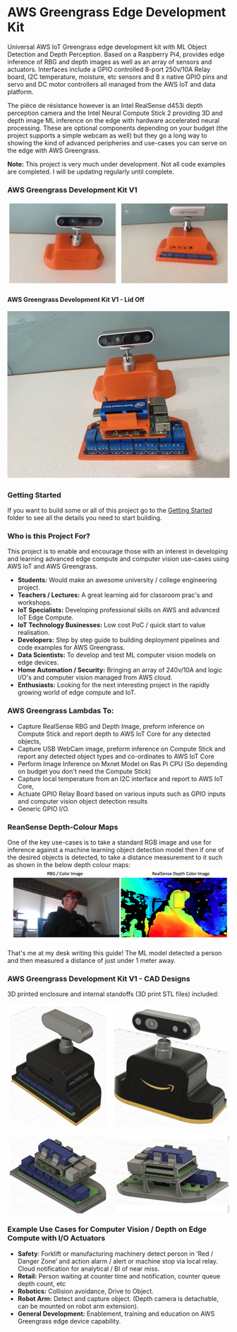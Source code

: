 # AWS Greengrass Edge Development Kit

Universal AWS IoT Greengrass edge development kit with ML Object Detection and Depth Perception. Based on a Raspberry Pi4, provides edge inference of RBG and depth images as well as an array of sensors and actuators. Interfaces include a GPIO controlled 8-port 250v/10A Relay board, I2C temperature, moisture, etc sensors and 8 x native GPIO pins and servo and DC motor controllers all managed from the AWS IoT and data platform. 

The pièce de résistance however is an Intel RealSense d453i depth perception camera and the Intel Neural Compute Stick 2 providing 3D and depth image ML inference on the edge with hardware accelerated neural processing. These are optional components depending on your budget (the project supports a simple webcam as well) but they go a long way to showing the kind of advanced peripheries and use-cases you can serve on the edge with AWS Greengrass. 

**Note:** This project is very much under development. Not all code examples are completed. I will be updating regularly until complete.

### AWS Greengrass Development Kit V1
![AWS Greengrass Development Kit V1](pics/dev-kit-front-back.png)

#### AWS Greengrass Development Kit V1 - Lid Off
![AWS Greengrass Development Kit V1 - Lid Off](pics/dev-kit-lid-off.png)

### Getting Started
If you want to build some or all of this project go to the [Getting Started](getting-started) folder to see all the details you need to start building. 

### Who is this Project For?
This project is to enable and encourage those with an interest in developing and learning advanced edge compute and computer vision use-cases using AWS IoT and AWS Greengrass.

* **Students:** Would make an awesome university / college engineering project.
* **Teachers / Lectures:** A great learning aid for classroom prac's and workshops.
* **IoT Specialists:** Developing professional skills on AWS and advanced IoT Edge Compute.
* **IoT Technology Businesses:** Low cost PoC / quick start to value realisation.
* **Developers:** Step by step guide to building deployment pipelines and code examples for AWS Greengrass.
* **Data Scientists:** To develop and test ML computer vision models on edge devices.
* **Home Automation / Security:** Bringing an array of 240v/10A and logic I/O's and computer vision managed from AWS cloud.
* **Enthusiasts:** Looking for the next interesting project in the rapidly growing world of edge compute and IoT.

 ### AWS Greengrass Lambdas To:
* Capture RealSense RBG and Depth Image, preform inference on Compute Stick and report depth to AWS IoT Core for any detected objects,
* Capture USB WebCam image, preform inference on Compute Stick and report any detected object types and co-ordinates to AWS IoT Core 
* Perform Image Inference on Mxnet Model on Ras Pi CPU (So depending on budget you don't need the Compute Stick)
* Capture local temperature from an I2C interface and report to AWS IoT Core,
* Actuate GPIO Relay Board based on various inputs such as GPIO inputs and computer vision object detection results
* Generic GPIO I/O.

### ReanSense Depth-Colour Maps

One of the key use-cases is to take a standard RGB image and use for inference against a machine learning object detection model then if one of the desired objects is detected, to take a distance measurement to it such as shown in the below depth colour maps:  
![Realsense Colour maps](pics/realsense-colormaps.png)

That's me at my desk writing this guide! The ML model detected a person and then measured a distance of just under 1 meter away.

### AWS Greengrass Development Kit V1 - CAD Designs

3D printed enclosure and internal standoffs (3D print STL files) included:

![AWS Greengrass Development Kit V1 - CAD Front - Back](pics/dev-kit-cad-front-back.png)

![AWS Greengrass Development Kit V1 - CAD Lid Off](pics/dev-kit-cad-lid-off.png)

### Example Use Cases for Computer Vision / Depth on Edge Compute with I/O Actuators

* **Safety**: Forklift or manufacturing machinery detect person in ‘Red / Danger Zone’ and action alarm / alert or machine stop via local relay. Cloud notification for analytical / BI of near miss.
* **Retail:** Person waiting at counter time and notification, counter queue depth count, etc
* **Robotics:** Collision avoidance, Drive to Object.
* **Robot Arm:** Detect and capture object. (Depth camera is detachable, can be mounted on robot arm extension). 
* **General Development:** Enablement, training and education on AWS Greengrass edge device capability.
